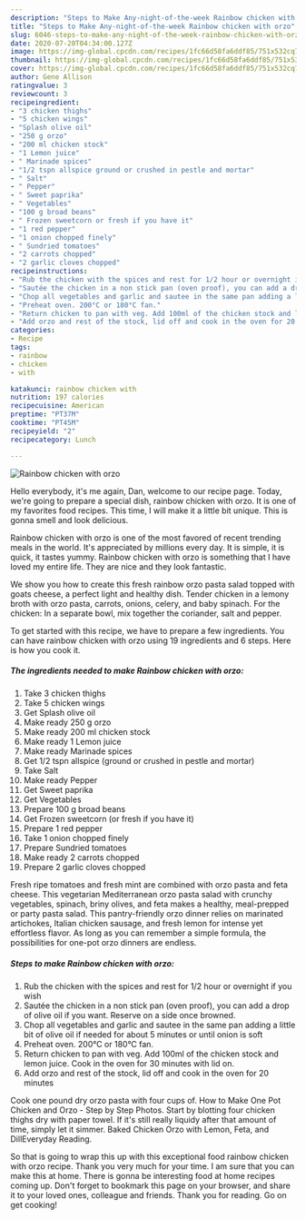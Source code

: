 ```yaml
---
description: "Steps to Make Any-night-of-the-week Rainbow chicken with orzo"
title: "Steps to Make Any-night-of-the-week Rainbow chicken with orzo"
slug: 6046-steps-to-make-any-night-of-the-week-rainbow-chicken-with-orzo
date: 2020-07-20T04:34:00.127Z
image: https://img-global.cpcdn.com/recipes/1fc66d58fa6ddf85/751x532cq70/rainbow-chicken-with-orzo-recipe-main-photo.jpg
thumbnail: https://img-global.cpcdn.com/recipes/1fc66d58fa6ddf85/751x532cq70/rainbow-chicken-with-orzo-recipe-main-photo.jpg
cover: https://img-global.cpcdn.com/recipes/1fc66d58fa6ddf85/751x532cq70/rainbow-chicken-with-orzo-recipe-main-photo.jpg
author: Gene Allison
ratingvalue: 3
reviewcount: 3
recipeingredient:
- "3 chicken thighs"
- "5 chicken wings"
- "Splash olive oil"
- "250 g orzo"
- "200 ml chicken stock"
- "1 Lemon juice"
- " Marinade spices"
- "1/2 tspn allspice ground or crushed in pestle and mortar"
- " Salt"
- " Pepper"
- " Sweet paprika"
- " Vegetables"
- "100 g broad beans"
- " Frozen sweetcorn or fresh if you have it"
- "1 red pepper"
- "1 onion chopped finely"
- " Sundried tomatoes"
- "2 carrots chopped"
- "2 garlic cloves chopped"
recipeinstructions:
- "Rub the chicken with the spices and rest for 1/2 hour or overnight if you wish"
- "Sautée the chicken in a non stick pan (oven proof), you can add a drop of olive oil if you want. Reserve on a side once browned."
- "Chop all vegetables and garlic and sautee in the same pan adding a little bit of olive oil if needed for about 5 minutes or until onion is soft"
- "Preheat oven. 200°C or 180°C fan."
- "Return chicken to pan with veg. Add 100ml of the chicken stock and lemon juice. Cook in the oven for 30 minutes with lid on."
- "Add orzo and rest of the stock, lid off and cook in the oven for 20 minutes"
categories:
- Recipe
tags:
- rainbow
- chicken
- with

katakunci: rainbow chicken with 
nutrition: 197 calories
recipecuisine: American
preptime: "PT37M"
cooktime: "PT45M"
recipeyield: "2"
recipecategory: Lunch

---
```



![Rainbow chicken with orzo](https://img-global.cpcdn.com/recipes/1fc66d58fa6ddf85/751x532cq70/rainbow-chicken-with-orzo-recipe-main-photo.jpg)

Hello everybody, it's me again, Dan, welcome to our recipe page. Today, we're going to prepare a special dish, rainbow chicken with orzo. It is one of my favorites food recipes. This time, I will make it a little bit unique. This is gonna smell and look delicious.

Rainbow chicken with orzo is one of the most favored of recent trending meals in the world. It's appreciated by millions every day. It is simple, it is quick, it tastes yummy. Rainbow chicken with orzo is something that I have loved my entire life. They are nice and they look fantastic.

We show you how to create this fresh rainbow orzo pasta salad topped with goats cheese, a perfect light and healthy dish. Tender chicken in a lemony broth with orzo pasta, carrots, onions, celery, and baby spinach. For the chicken: In a separate bowl, mix together the coriander, salt and pepper.


To get started with this recipe, we have to prepare a few ingredients. You can have rainbow chicken with orzo using 19 ingredients and 6 steps. Here is how you cook it.

<!--inarticleads1-->

##### The ingredients needed to make Rainbow chicken with orzo:

1. Take 3 chicken thighs
1. Take 5 chicken wings
1. Get Splash olive oil
1. Make ready 250 g orzo
1. Make ready 200 ml chicken stock
1. Make ready 1 Lemon juice
1. Make ready  Marinade spices
1. Get 1/2 tspn allspice (ground or crushed in pestle and mortar)
1. Take  Salt
1. Make ready  Pepper
1. Get  Sweet paprika
1. Get  Vegetables
1. Prepare 100 g broad beans
1. Get  Frozen sweetcorn (or fresh if you have it)
1. Prepare 1 red pepper
1. Take 1 onion chopped finely
1. Prepare  Sundried tomatoes
1. Make ready 2 carrots chopped
1. Prepare 2 garlic cloves chopped


Fresh ripe tomatoes and fresh mint are combined with orzo pasta and feta cheese. This vegetarian Mediterranean orzo pasta salad with crunchy vegetables, spinach, briny olives, and feta makes a healthy, meal-prepped or party pasta salad. This pantry-friendly orzo dinner relies on marinated artichokes, Italian chicken sausage, and fresh lemon for intense yet effortless flavor. As long as you can remember a simple formula, the possibilities for one-pot orzo dinners are endless. 

<!--inarticleads2-->

##### Steps to make Rainbow chicken with orzo:

1. Rub the chicken with the spices and rest for 1/2 hour or overnight if you wish
1. Sautée the chicken in a non stick pan (oven proof), you can add a drop of olive oil if you want. Reserve on a side once browned.
1. Chop all vegetables and garlic and sautee in the same pan adding a little bit of olive oil if needed for about 5 minutes or until onion is soft
1. Preheat oven. 200°C or 180°C fan.
1. Return chicken to pan with veg. Add 100ml of the chicken stock and lemon juice. Cook in the oven for 30 minutes with lid on.
1. Add orzo and rest of the stock, lid off and cook in the oven for 20 minutes


Cook one pound dry orzo pasta with four cups of. How to Make One Pot Chicken and Orzo - Step by Step Photos. Start by blotting four chicken thighs dry with paper towel. If it&#39;s still really liquidy after that amount of time, simply let it simmer. Baked Chicken Orzo with Lemon, Feta, and DillEveryday Reading. 

So that is going to wrap this up with this exceptional food rainbow chicken with orzo recipe. Thank you very much for your time. I am sure that you can make this at home. There is gonna be interesting food at home recipes coming up. Don't forget to bookmark this page on your browser, and share it to your loved ones, colleague and friends. Thank you for reading. Go on get cooking!
